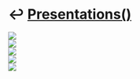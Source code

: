 # ↩️ [Presentations()](https://cpp-red-lion.github.io/presentations/list.html)

![](36748592_2142347609113539_7482340226614951936_n.jpg)  
![](36739886_2142347569113543_7388151052647792640_n.jpg)  
![](36726621_2142358122445821_5656142371696410624_n.jpg)  
![](36739872_2142358002445833_2318763555035283456_n.jpg)  
![](36759691_2142357735779193_3074278032165306368_n.jpg)  
